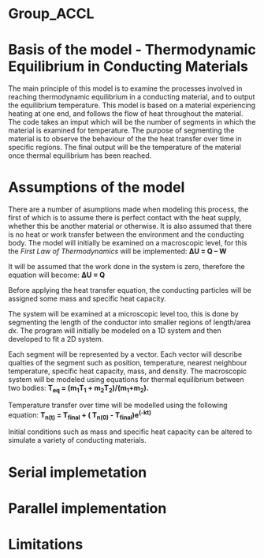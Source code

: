 # Group_ACCL
# Basis of the model - Thermodynamic Equilibrium in Conducting Materials
The main principle of this model is to examine the processes involved in reaching thermodynamic equilibrium in a conducting material, and to output the       equilibrium temperature. This model is based on a material experiencing heating at one end, and follows the flow of heat throughout the material. The code takes an imput which will be the number of segments in which the material is examined for temperature. The purpose of segmenting the material is to observe the behaviour of the the heat transfer over time in specific regions. The final output will be the temperature of the material once thermal equilibrium has been reached. 
# Assumptions of the model
There are a number of asumptions made when modeling this process, the first of which is to assume there is perfect contact with the heat supply, whether this be another material or otherwise. It is also assumed that there is no heat or work transfer between the environment and the conducting body. 
The model will initially be examined on a macroscopic level, for this the _First Law of Thermodynamics_ will be implemented: **ΔU = Q – W** 

It will be assumed that the work done in the system is zero, therefore the equation will become: **ΔU = Q**

Before applying the heat transfer equation, the conducting particles will be assigned some mass and specific heat capacity.

The system will be examined at a microscopic level too, this is done by segmenting the length of the conductor into smaller regions of length/area _dx_. The program will initially be modeled on a 1D system and then developed to fit a 2D system. 

Each segment will be represented by a vector. Each vector will describe qualties of the segment such as position, temperature, nearest neighbour temperature, specific heat capacity, mass, and density. The macroscopic system will be modeled using equations for thermal equilibrium between two bodies:
 **T<sub>eq</sub> = (m<sub>1</sub>T<sub>1</sub> + m<sub>2</sub>T<sub>2</sub>)/(m<sub>1</sub>+m<sub>2</sub>).**   

 Temperature transfer over time will be modelled using the following equation:
**T<sub>n(t)</sub> = T<sub>final</sub> + ( T<sub>n(0)</sub> - T<sub>final</sub>)e<sup>(-kt)</sup>**

Initial conditions such as mass and specific heat capacity can be altered to simulate a variety of conducting materials.

# Serial implemetation 
# Parallel implementation
# Limitations

